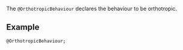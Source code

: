 The `@OrthotropicBehaviour` declares the behaviour to be orthotropic.

## Example

~~~~{.cpp}
@OrthotropicBehaviour;
~~~~~~~~~~~~~~~~~~~~~~~~~~~~~~
